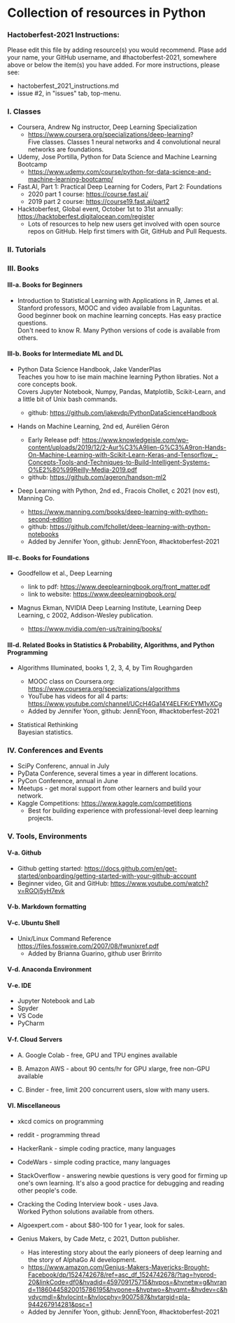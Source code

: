 # Collection of resources in Python  

### Hactoberfest-2021 Instructions:  

Please edit this file by adding resource(s) you would recommend. Plase add your name, your GitHub username, and #hactoberfest-2021, somewhere above or below the item(s) you have added. For more instructions, please see:  
 * hactoberfest_2021_instructions.md  
 * issue #2, in "issues" tab, top-menu.  


### I. Classes  

 * Coursera, Andrew Ng instructor, Deep Learning Specialization  
     - https://www.coursera.org/specializations/deep-learning?  
       Five classes.  Classes 1 neural networks and 4 convolutional neural networks are foundations.  
 * Udemy, Jose Portilla, Python for Data Science and Machine Learning Bootcamp  
     - https://www.udemy.com/course/python-for-data-science-and-machine-learning-bootcamp/
 * Fast.AI, Part 1: Practical Deep Learning for Coders, Part 2: Foundations  
     - 2020 part 1 course: https://course.fast.ai/   
     - 2019 part 2 course: https://course19.fast.ai/part2  
 * Hacktoberfest, Global event, October 1st to 31st annually: https://hacktoberfest.digitalocean.com/register  
     - Lots of resources to help new users get involved with open source repos on GitHub. Help first timers with Git, GitHub and Pull Requests.    


### II. Tutorials  


### III. Books

#### III-a. Books for Beginners 

 * Introduction to Statistical Learning with Applications in R, James et al.  
   Stanford professors, MOOC and video available from Lagunitas.  
   Good beginner book on machine learning concepts. Has easy practice questions.  
   Don't need to know R.  Many Python versions of code is available from others.  

#### III-b. Books for Intermediate ML and DL

 * Python Data Science Handbook, Jake VanderPlas  
   Teaches you how to ise main machine learning Python libraties. Not a core concepts book.  
   Covers Jupyter Notebook, Numpy, Pandas, Matplotlib, Scikit-Learn, and a little bit of Unix bash commands.  
     - github:  https://github.com/jakevdp/PythonDataScienceHandbook  
   
 * Hands on Machine Learning, 2nd ed, Aurélien Géron   
     - Early Release pdf:  https://www.knowledgeisle.com/wp-content/uploads/2019/12/2-Aur%C3%A9lien-G%C3%A9ron-Hands-On-Machine-Learning-with-Scikit-Learn-Keras-and-Tensorflow_-Concepts-Tools-and-Techniques-to-Build-Intelligent-Systems-O%E2%80%99Reilly-Media-2019.pdf    
     - github:  https://github.com/ageron/handson-ml2   

 * Deep Learning with Python, 2nd ed., Fracois Chollet, c 2021 (nov est), Manning Co.  
     - https://www.manning.com/books/deep-learning-with-python-second-edition  
     - github: https://github.com/fchollet/deep-learning-with-python-notebooks  
     - Added by Jennifer Yoon, github: JennEYoon, #hacktoberfest-2021  

#### III-c. Books for Foundations

 * Goodfellow et al., Deep Learning   
     - link to pdf:  https://www.deeplearningbook.org/front_matter.pdf   
     - link to website:  https://www.deeplearningbook.org/  

 * Magnus Ekman, NVIDIA Deep Learning Institute, Learning Deep Learning, c 2002, Addison-Wesley publication.  
     - https://www.nvidia.com/en-us/training/books/  


#### III-d. Related Books in Statistics & Probability, Algorithms, and Python Programming

 * Algorithms Illuminated, books 1, 2, 3, 4, by Tim Roughgarden 
    - MOOC class on Coursera.org: https://www.coursera.org/specializations/algorithms   
    - YouTube has videos for all 4 parts: https://www.youtube.com/channel/UCcH4Ga14Y4ELFKrEYM1vXCg  
    - Added by Jennifer Yoon, github: JennEYoon, #hacktoberfest-2021  


 * Statistical Rethinking  
   Bayesian statistics.  

### IV. Conferences and Events  

 * SciPy Conferenc, annual in July  
 * PyData Conference, several times a year in different locations. 
 * PyCon Conference, annual in June  
 * Meetups - get moral support from other learners and build your network.  
 * Kaggle Competitions: https://www.kaggle.com/competitions   
     - Best for building experience with professional-level deep learning projects.  

### V. Tools, Environments 

#### V-a. Github 
  * Github getting started:  https://docs.github.com/en/get-started/onboarding/getting-started-with-your-github-account  
  * Beginner video, Git and GitHub:  https://www.youtube.com/watch?v=RGOj5yH7evk  


#### V-b. Markdown formatting  


#### V-c. Ubuntu Shell
  * Unix/Linux Command Reference https://files.fosswire.com/2007/08/fwunixref.pdf  
     - Added by Brianna Guarino, github user Brirrito


#### V-d. Anaconda Environment


#### V-e. IDE

 * Jupyter Notebook and Lab 
 * Spyder
 * VS Code
 * PyCharm 

#### V-f. Cloud Servers  

 * A. Google Colab - free, GPU and TPU engines available 

 * B. Amazon AWS - about 90 cents/hr for GPU xlarge, free non-GPU available

 * C. Binder - free, limit 200 concurrent users, slow with many users.  

#### VI. Miscellaneous

 * xkcd comics on programming  
 * reddit - programming thread  
 * HackerRank - simple coding practice, many languages
 * CodeWars - simple coding practice, many languages  
 * StackOverflow - answering newbie questions is very good for firming up one's own learning.  It's also a good practice for debugging and reading other people's code.   
 * Cracking the Coding Interview book - uses Java.  
   Worked Python solutions available from others. 
 * Algoexpert.com - about $80-100 for 1 year, look for sales.  


 * Genius Makers, by Cade Metz, c 2021, Dutton publisher.
    - Has interesting story about the early pioneers of deep learning and the story of AlphaGo AI development.  
    - https://www.amazon.com/Genius-Makers-Mavericks-Brought-Facebook/dp/1524742678/ref=asc_df_1524742678/?tag=hyprod-20&linkCode=df0&hvadid=459709175715&hvpos=&hvnetw=g&hvrand=11860445820015786195&hvpone=&hvptwo=&hvqmt=&hvdev=c&hvdvcmdl=&hvlocint=&hvlocphy=9007587&hvtargid=pla-944267914281&psc=1
    - Added by Jennifer Yoon, github: JennEYoon, #hacktoberfest-2021  
